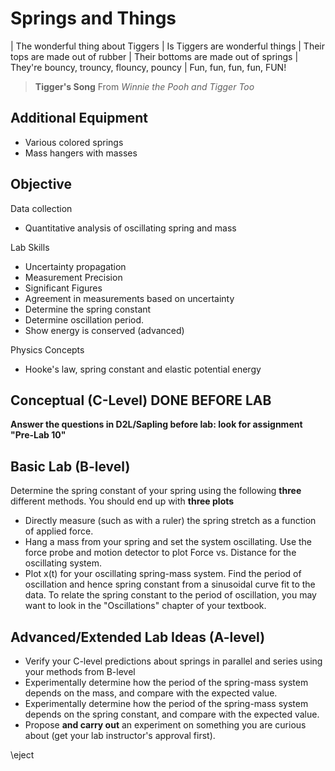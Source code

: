 # Springs and Things

| The wonderful thing about Tiggers 
| Is Tiggers are wonderful things 
| Their tops are made out of rubber 
| Their bottoms are made out of springs 
| They're bouncy, trouncy, flouncy, pouncy 
| Fun, fun, fun, fun, FUN!

> **Tigger's Song** From _Winnie the Pooh and Tigger Too_

## Additional Equipment

- Various colored springs
- Mass hangers with masses

## Objective

Data collection

- Quantitative analysis of oscillating spring and mass 

Lab Skills

- Uncertainty propagation
- Measurement Precision
- Significant Figures
- Agreement in measurements based on uncertainty
- Determine the spring constant
- Determine oscillation period. 
- Show energy is conserved (advanced) 

Physics Concepts

- Hooke's law, spring constant and elastic potential energy

## Conceptual (C-Level) DONE BEFORE LAB

**Answer the questions in D2L/Sapling before lab: look for assignment "Pre-Lab 10"**
 

## Basic Lab (B-level)

Determine the spring constant of your spring using the following **three** different methods. You should end up with **three plots**

- Directly measure (such as with a ruler) the spring stretch as a function of applied force.
- Hang a mass from your spring and set the system oscillating. Use the force probe and motion detector to plot Force vs. Distance for the oscillating system.
- Plot x(t) for your oscillating spring-mass system. Find the period of oscillation and hence spring constant from a sinusoidal curve fit to the data. To relate the spring constant to the period of oscillation, you may want to look in the "Oscillations" chapter of your textbook.

## Advanced/Extended Lab Ideas (A-level)

- Verify your C-level predictions about springs in parallel and series using your methods from B-level
- Experimentally determine how the period of the spring-mass system depends on the mass, and compare with the expected value.
- Experimentally determine how the period of the spring-mass system depends on the spring constant, and compare with the expected value.
- Propose **and carry out** an experiment on something you are curious about (get your lab instructor's approval first).

\eject


